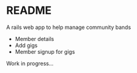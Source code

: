 # README

A rails web app to help manage community bands

* Member details
* Add gigs
* Member signup for gigs

Work in progress...